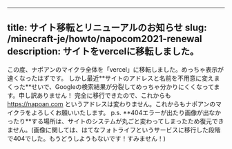 
---
title: サイト移転とリニューアルのお知らせ
slug: /minecraft-je/howto/napocom2021-renewal
description: サイトをvercelに移転しました。
---

この度、ナポアンのマイクラ全体を「vercel」に移転しました。めっちゃ表示が速くなったはずです。 しかし最近\*\*サイトのアドレスと名前を不用意に変えまくった\*\*せいで、Googleの検索結果が分裂してめっちゃ分かりにくくなってます。申し訳ありません！ 完全に移行できたので、これからも https://napoan.com というアドレスは変わりません。これからもナポアンのマイクラをよろしくお願いいたします。 p.s. \*\*404エラーが出たり画像が出なかったり\*\*する場所は、サイトのシステムが丸ごと変わってしまったため復元できません。(画像に関しては、はてなフォトライフというサービスに移行した段階で404でした。もうどうしようもないです！すみません！)
